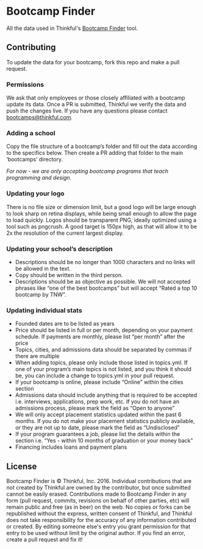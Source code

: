 # Bootcamp Finder
All the data used in Thinkful's
[Bootcamp Finder](https://www.thinkful.com/bootcamps/) tool.

## Contributing
To update the data for your bootcamp, fork this repo and make a pull request.

### Permissions
We ask that only employees or those closely affiliated with a bootcamp update its data. Once a PR is submitted, Thinkful we verify the data and push the changes live. If you have any questions please contact bootcamps@thinkful.com.

### Adding a school
Copy the file structure of a bootcamp’s folder and fill out the data according to the specifics below. Then create a PR adding that folder to the main ‘bootcamps’ directory.

*For now - we are only accepting bootcamp programs that teach programming and design.*

### Updating your logo
There is no file size or dimension limit, but a good logo will be large enough to look sharp on retina displays, while being small enough to allow the page to load quickly. Logos should be transparent PNG, ideally optimized using a tool such as pngcrush. A good target is 150px high, as that will allow it to be 2x the resolution of the current largest display.

### Updating your school’s description
- Descriptions should be no longer than 1000 characters and no links will be allowed in the text.
- Copy should be written in the third person.
- Descriptions should be as objective as possible. We will not accepted phrases like “one of the best bootcamps” but will accept “Rated a top 10 bootcamp by TNW”.

### Updating individual stats
- Founded dates are to be listed as years
- Price should be listed in full or per month, depending on your payment schedule. If payments are monthly, please list “per month” after the price
- Topics, cities, and admissions data should be separated by commas if there are multiple
- When adding topics, please only include those listed in topics.yml. If one of your program’s main topics is not listed, and you think it should be, you can include a change to topics.yml in your pull request.
- If your bootcamp is online, please include “Online” within the cities section
- Admissions data should include anything that is required to be accepted i.e. interviews, applications, prep work, etc. If you do not have an admissions process, please mark the field as “Open to anyone”
- We will only accept placement statistics updated within the past 6 months. If you do not make your placement statistics publicly available, or they are not up to date, please mark the field as “Undisclosed”
- If your program guarantees a job, please list the details within the section i.e. “Yes - within 10 months of graduation or your money back”
- Financing includes loans and payment plans

## License
Bootcamp Finder is &copy; Thinkful, Inc. 2016. Individual contributions that
are not created by Thinkful are owned by the contributor, but once submitted
cannot be easily erased. Contributions made to Bootcamp Finder in any form
(pull request, commits, revisions on behalf of other parties, etc) will remain
public and free (as in beer) on the web. No copies or forks can be republished
without the express, written consent of Thinkful, and Thinkful does not take
responsibility for the accuracy of any information contributed or created. By
editing someone else's entry you grant permission for that entry to be used
without limit by the original author. If you find an error, create a pull
request and fix it!
